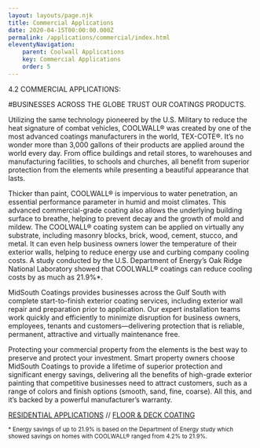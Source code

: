 ```yaml
---
layout: layouts/page.njk
title: Commercial Applications
date: 2020-04-15T00:00:00.000Z
permalink: /applications/commercial/index.html
eleventyNavigation:
    parent: Coolwall Applications
    key: Commercial Applications
    order: 5
---
```


4.2 COMMERCIAL APPLICATIONS:

#BUSINESSES ACROSS THE GLOBE TRUST OUR COATINGS PRODUCTS.

Utilizing the same technology pioneered by the U.S. Military to reduce the heat signature of combat vehicles, COOLWALL® was created by one of the most advanced coatings manufacturers in the world, TEX-COTE&reg;. It’s no wonder more than 3,000 gallons of their products are applied around the world every day. From office buildings and retail stores, to warehouses and manufacturing facilities, to schools and churches, all benefit from superior protection from the elements while presenting a beautiful appearance that lasts.

Thicker than paint, COOLWALL® is impervious to water penetration, an essential performance parameter in humid and moist climates. This advanced commercial-grade coating also allows the underlying building surface to breathe, helping to prevent decay and the growth of mold and mildew. The COOLWALL® coating system can be applied on virtually any substrate, including masonry blocks, brick, wood, cement, stucco, and metal. It can even help business owners lower the temperature of their exterior walls, helping to reduce energy use and curbing company cooling costs. A study conducted by the U.S. Department of Energy’s Oak Ridge National Laboratory showed that COOLWALL® coatings can reduce cooling costs by as much as 21.9%*.

MidSouth Coatings provides businesses across the Gulf South with complete start-to-finish exterior coating services, including exterior wall repair and preparation prior to application. Our expert installation teams work quickly and efficiently to minimize disruption for business owners, employees, tenants and customers—delivering protection that is reliable, permanent, attractive and virtually maintenance free.

Protecting your commercial property from the elements is the best way to preserve and protect your investment. Smart property owners choose MidSouth Coatings to provide a lifetime of superior protection and significant energy savings, delivering all the benefits of high-grade exterior painting that competitive businesses need to attract customers, such as a range of colors and finish options (smooth, sand, fine, coarse). All this, and it’s backed by a powerful manufacturer’s warranty.

[RESIDENTIAL APPLICATIONS](/residential.html) // [FLOOR & DECK COATING](flooranddeck.html)

<small>* Energy savings of up to 21.9% is based on the Department of Energy study which showed savings on homes with COOLWALL® ranged from 4.2% to 21.9%.</small>
